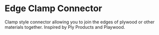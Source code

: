 # Edge Clamp Connector

Clamp style connector allowing you to join the edges of plywood or other materials together. Inspired by Ply Products and Playwood.